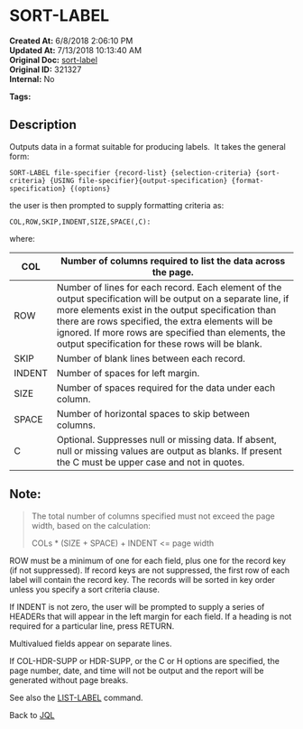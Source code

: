 # SORT-LABEL

**Created At:** 6/8/2018 2:06:10 PM  
**Updated At:** 7/13/2018 10:13:40 AM  
**Original Doc:** [sort-label](https://docs.jbase.com/46350-jql/sort-label)  
**Original ID:** 321327  
**Internal:** No  

**Tags:**
<badge text='jql' vertical='middle' />

## Description

Outputs data in a format suitable for producing labels.  It takes the general form:

```
SORT-LABEL file-specifier {record-list} {selection-criteria} {sort-criteria} {USING file-specifier}{output-specification} {format-specification} {(options}
```

the user is then prompted to supply formatting criteria as:

```
COL,ROW,SKIP,INDENT,SIZE,SPACE(,C):
```

where:


| COL<br> | Number of columns required to list the data across the page.<br> |
| --- | --- |
| ROW<br> | Number of lines for each record. Each element of the output specification will be output on a separate line, if more elements exist in the output specification than there are rows specified, the extra elements will be ignored. If more rows are specified than elements, the output specification for these rows will be blank.<br> |
| SKIP<br> | Number of blank lines between each record.<br> |
| INDENT<br> | Number of spaces for left margin.<br> |
| SIZE<br> | Number of spaces required for the data under each column.<br> |
| SPACE<br> | Number of horizontal spaces to skip between columns.<br> |
| C<br> | Optional. Suppresses null or missing data. If absent, null or missing values are output as blanks. If present the C must be upper case and not in quotes.<br> |




## Note: 


> The total number of columns specified must not exceed the page width, based on the calculation:
> 
> COLs \* (SIZE + SPACE) + INDENT &lt;= page width


ROW must be a minimum of one for each field, plus one for the record key (if not suppressed). If record keys are not suppressed, the first row of each label will contain the record key. The records will be sorted in key order unless you specify a sort criteria clause.

If INDENT is not zero, the user will be prompted to supply a series of HEADERs that will appear in the left margin for each field. If a heading is not required for a particular line, press RETURN.

Multivalued fields appear on separate lines.

If COL-HDR-SUPP or HDR-SUPP, or the C or H options are specified, the page number, date, and time will not be output and the report will be generated without page breaks.



See also the [LIST-LABEL](./../list-label) command.

Back to [JQL](jbase-query-language-jql-)
